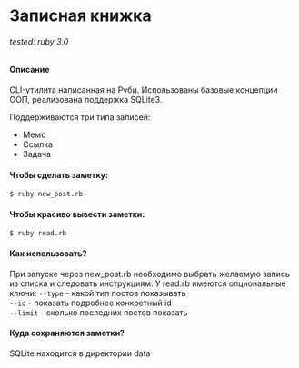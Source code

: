# Записная книжка

###### tested: ruby 3.0

#### Описание
CLI-утилита написанная на Руби. Использованы базовые концепции ООП, реализована поддержка SQLite3.

Поддерживаются три типа записей:
* Мемо
* Ссылка
* Задача

#### Чтобы сделать заметку:
```$ ruby new_post.rb```

#### Чтобы красиво вывести заметки:
```$ ruby read.rb```

#### Как использовать?
При запуске через new_post.rb необходимо выбрать желаемую запись из списка и следовать инструкциям.
У read.rb имеются опциональные ключи:
```--type``` - какой тип постов показывать   
```--id``` - показать подробнее конкретный id    
```--limit``` - сколько последних постов показать   

#### Куда сохраняются заметки?
SQLite находится в директории data
